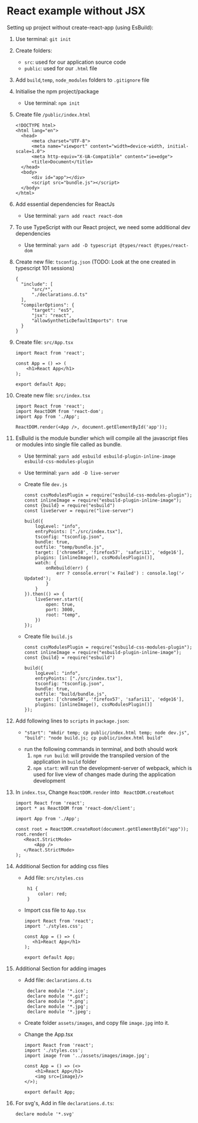 # React example without JSX
Setting up project without create-react-app (using EsBuild):

  1. Use terminal: `git init`
 
  2. Create folders: 
     - `src`: used for our application source code
     - `public`: used for our `.html` file
  
  3. Add `build`,`temp`, `node_modules` folders to `.gitignore` file
  4. Initialise the npm project/package
     - Use terminal: `npm init`

  5. Create file `/public/index.html`

         <!DOCTYPE html>
         <html lang="en">
           <head>
               <meta charset="UTF-8">
               <meta name="viewport" content="width=device-width, initial-scale=1.0">
               <meta http-equiv="X-UA-Compatible" content="ie=edge">
               <title>Document</title>
           </head>
           <body>
               <div id="app"></div>
               <script src="bundle.js"></script>
           </body>
         </html>

  6. Add essential dependencies for ReactJs
     - Use terminal: `yarn add react react-dom` 

  7. To use TypeScript with our React project, we need some additional dev dependencies
     - Use terminal: `yarn add -D typescript @types/react @types/react-dom` 

  8. Create new file: `tsconfig.json` (TODO: Look at the one created in typescript 101 sessions)
     
         {
           "include": [
               "src/*",
               "./declarations.d.ts"
           ],
           "compilerOptions": {
               "target": "es5",
               "jsx": "react",
               "allowSyntheticDefaultImports": true
           }
         }

  9. Create file: `src/App.tsx`

         import React from 'react';
      
         const App = () => (
             <h1>React App</h1>
         );
      
         export default App;

  10. Create new file: `src/index.tsx`

          import React from 'react';
          import ReactDOM from 'react-dom';
          import App from './App';
     
          ReactDOM.render(<App />, document.getElementById('app'));
  
  11. EsBuild is the module bundler which will compile all the javascript files or modules into single file called as bundle.
         - Use terminal: `yarn add esbuild esbuild-plugin-inline-image esbuild-css-modules-plugin`
         - Use terminal: `yarn add -D live-server`
         - Create file `dev.js`

               const cssModulesPlugin = require("esbuild-css-modules-plugin");
               const inlineImage = require("esbuild-plugin-inline-image");
               const {build} = require("esbuild")
               const liveServer = require("live-server")

               build({
                   logLevel: "info",
                   entryPoints: ["./src/index.tsx"],
                   tsconfig: "tsconfig.json",
                   bundle: true,
                   outfile: "temp/bundle.js",
                   target: ['chrome58', 'firefox57', 'safari11', 'edge16'],
                   plugins: [inlineImage(), cssModulesPlugin()],
                   watch: {
                       onRebuild(err) {
                           err ? console.error('× Failed') : console.log('✓ Updated');
                       }
                   }
               }).then(() => {
                   liveServer.start({
                       open: true,
                       port: 3000,
                       root: "temp",
                   })
               });

      - Create file `build.js`

            const cssModulesPlugin = require("esbuild-css-modules-plugin");
            const inlineImage = require("esbuild-plugin-inline-image");
            const {build} = require("esbuild")

            build({
                logLevel: "info",
                entryPoints: ["./src/index.tsx"],
                tsconfig: "tsconfig.json",
                bundle: true,
                outfile: "build/bundle.js",
                target: ['chrome58', 'firefox57', 'safari11', 'edge16'],
                plugins: [inlineImage(), cssModulesPlugin()]
            });           

  12. Add following lines to `scripts` in `package.json`: 
      - ```
        "start": "mkdir temp; cp public/index.html temp; node dev.js",
        "build": "node build.js; cp public/index.html build"
        ```
      - run the following commands in terminal, and both should work
        1. `npm run build`: will provide the transpiled version of the application in `build` folder
        2. `npm start`: will run the development-server of webpack, which is used for live view of changes made during the application development 
  13. In `index.tsx`, Change `ReactDOM.render` into ` ReactDOM.createRoot` 

          import React from 'react';
          import * as ReactDOM from 'react-dom/client';

          import App from './App';
    
          const root = ReactDOM.createRoot(document.getElementById("app"));
          root.render(
             <React.StrictMode>
                 <App />
             </React.StrictMode>
          );

  14. Additional Section for adding css files
      - Add file: `src/styles.css`

             h1 {
                 color: red;
             }
      - Import css file to `App.tsx`

            import React from 'react';
            import './styles.css';
      
            const App = () => (
               <h1>React App</h1>
            );

            export default App;

  15. Additional Section for adding images
        - Add file: `declarations.d.ts`

               declare module '*.ico';
               declare module '*.gif';
               declare module '*.png';
               declare module '*.jpg';
               declare module '*.jpeg';

        - Create folder `assets/images`, and copy file `image.jpg` into it.

        - Change the App.tsx

              import React from 'react';
              import './styles.css';
              import image from '../assets/images/image.jpg';
    
              const App = () => (<>
                  <h1>React App</h1>
                  <img src={image}/>
              </>);
    
              export default App;

  16. For svg's, Add in file `declarations.d.ts`:

          declare module '*.svg'
